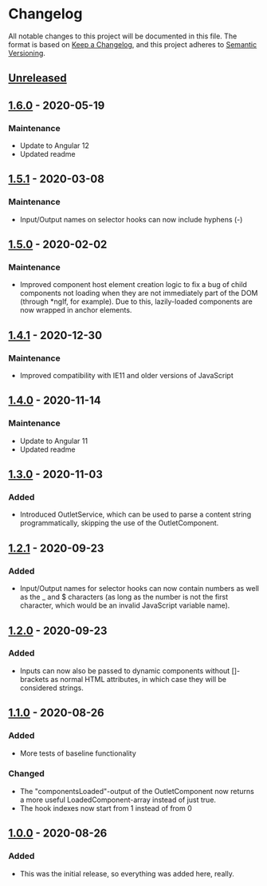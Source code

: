 # Changelog
All notable changes to this project will be documented in this file.
The format is based on [Keep a Changelog](https://keepachangelog.com/en/1.0.0/), and this project adheres to [Semantic Versioning](https://semver.org/spec/v2.0.0.html).

## [Unreleased]

## [1.6.0] - 2020-05-19
### Maintenance
- Update to Angular 12
- Updated readme

## [1.5.1] - 2020-03-08
### Maintenance
- Input/Output names on selector hooks can now include hyphens (-)

## [1.5.0] - 2020-02-02
### Maintenance
- Improved component host element creation logic to fix a bug of child components not loading when they are not immediately part of the DOM (through *ngIf, for example). Due to this, lazily-loaded components are now wrapped in anchor elements.

## [1.4.1] - 2020-12-30
### Maintenance
- Improved compatibility with IE11 and older versions of JavaScript

## [1.4.0] - 2020-11-14
### Maintenance
- Update to Angular 11
- Updated readme

## [1.3.0] - 2020-11-03
### Added
- Introduced OutletService, which can be used to parse a content string programmatically, skipping the use of the OutletComponent.

## [1.2.1] - 2020-09-23
### Added
- Input/Output names for selector hooks can now contain numbers as well as the _ and $ characters (as long as the number is not the first character, which would be an invalid JavaScript variable name).

## [1.2.0] - 2020-09-23
### Added
- Inputs can now also be passed to dynamic components without []-brackets as normal HTML attributes, in which case they will be considered strings.

## [1.1.0] - 2020-08-26
### Added
- More tests of baseline functionality

### Changed
- The "componentsLoaded"-output of the OutletComponent now returns a more useful LoadedComponent-array instead of just true.
- The hook indexes now start from 1 instead of from 0

## [1.0.0] - 2020-08-26
### Added
- This was the initial release, so everything was added here, really.

[Unreleased]: https://github.com/MTobisch/ngx-dynamic-hooks/compare/v1.6.0...HEAD
[1.6.0]: https://github.com/MTobisch/ngx-dynamic-hooks/compare/v1.5.1...v1.6.0
[1.5.1]: https://github.com/MTobisch/ngx-dynamic-hooks/compare/v1.5.0...v1.5.1
[1.5.0]: https://github.com/MTobisch/ngx-dynamic-hooks/compare/v1.4.1...v1.5.0
[1.4.1]: https://github.com/MTobisch/ngx-dynamic-hooks/compare/v1.4.0...v1.4.1
[1.4.0]: https://github.com/MTobisch/ngx-dynamic-hooks/compare/v1.3.0...v1.4.0
[1.3.0]: https://github.com/MTobisch/ngx-dynamic-hooks/compare/v1.2.1...v1.3.0
[1.2.1]: https://github.com/MTobisch/ngx-dynamic-hooks/compare/v1.2.0...v1.2.1
[1.2.0]: https://github.com/MTobisch/ngx-dynamic-hooks/compare/v1.1.0...v1.2.0
[1.1.0]: https://github.com/MTobisch/ngx-dynamic-hooks/compare/v1.0.0...v1.1.0
[1.0.0]: https://github.com/MTobisch/ngx-dynamic-hooks/releases/tag/v1.0.0